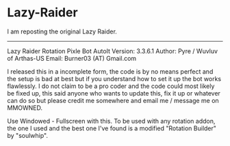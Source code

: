 # Lazy-Raider
I am reposting the original Lazy Raider.

-------------------------------------------------------------
Lazy Raider Rotation Pixle Bot
 AutoIt Version: 3.3.6.1
 Author: Pyre / Wuvluv of Arthas-US
 Email: Burner03 (AT) Gmail.com
 
 I released this in a incomplete form, the code is by no means perfect and the setup is bad at best but if
 you understand how to set it up the bot works flawlessly. I do not claim to be a pro coder and the code could most likely be
 fixed up, this said anyone who wants to update this, fix it up or whatever can do so but please credit me somewhere and email me / message me on MMOWNED.
 
 
 
 Use Windowed - Fullscreen with this. 
 To be used with any rotation addon, the one I used and the best one I've found is a modified "Rotation Builder" by "soulwhip".
